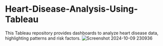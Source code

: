 # Heart-Disease-Analysis-Using-Tableau
This Tableau repository provides dashboards to analyze heart disease data, highlighting patterns and risk factors.
![Screenshot 2024-10-09 230936](https://github.com/user-attachments/assets/032a69fb-c885-4b26-9042-461643c8029a)
